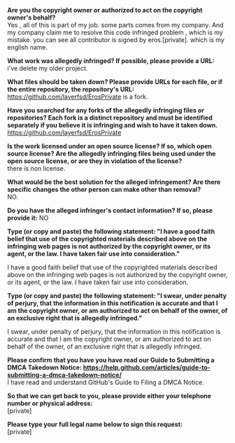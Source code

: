 **Are you the copyright owner or authorized to act on the copyright owner's behalf?**  
Yes , all of this is part of my job. some parts comes from my company. And my company claim me to resolve this code infringed problem , which is my mistake. you can see all contributor is signed by eros.[private]. which is my english name.

**What work was allegedly infringed? If possible, please provide a URL:**  
i've delete my older project.

**What files should be taken down? Please provide URLs for each file, or if the entire repository, the repository's URL:**  
https://github.com/layerfsd/ErosPrivate is a fork.

**Have you searched for any forks of the allegedly infringing files or repositories? Each fork is a distinct repository and must be identified separately if you believe it is infringing and wish to have it taken down.**  
https://github.com/layerfsd/ErosPrivate

**Is the work licensed under an open source license? If so, which open source license? Are the allegedly infringing files being used under the open source license, or are they in violation of the license?**  
there is non license.

**What would be the best solution for the alleged infringement? Are there specific changes the other person can make other than removal?**  
NO.

**Do you have the alleged infringer's contact information? If so, please provide it:**
NO

**Type (or copy and paste) the following statement: "I have a good faith belief that use of the copyrighted materials described above on the infringing web pages is not authorized by the copyright owner, or its agent, or the law. I have taken fair use into consideration."**  

I have a good faith belief that use of the copyrighted materials described above on the infringing web pages is not authorized by the copyright owner, or its agent, or the law. I have taken fair use into consideration.

**Type (or copy and paste) the following statement: "I swear, under penalty of perjury, that the information in this notification is accurate and that I am the copyright owner, or am authorized to act on behalf of the owner, of an exclusive right that is allegedly infringed."**  

I swear, under penalty of perjury, that the information in this notification is accurate and that I am the copyright owner, or am authorized to act on behalf of the owner, of an exclusive right that is allegedly infringed.

**Please confirm that you have you have read our Guide to Submitting a DMCA Takedown Notice: https://help.github.com/articles/guide-to-submitting-a-dmca-takedown-notice/**  
I have read and understand GitHub's Guide to Filing a DMCA Notice.

**So that we can get back to you, please provide either your telephone number or physical address:**  
[private] 

**Please type your full legal name below to sign this request:**  
[private]
